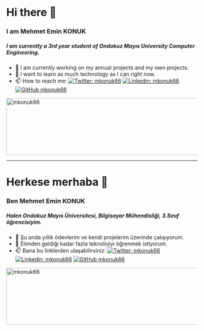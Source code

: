 # Hi there 👋
### I am Mehmet Emin KONUK
##### I am currently a 3rd year student of Ondokuz Mayıs University Computer Engineering.

- 🔭 I am currently working on my annual projects and my own projects.
- 🌱 I want to learn as much technology as I can right now.
- 📫 How to reach me: 
[![Twitter: mkonuk66](https://img.shields.io/twitter/follow/mkonuk66?label=Follow%20me&style=social)](https://twitter.com/mkonuk66)
[![Linkedin: mkonuk66](https://img.shields.io/badge/-mkonuk66-blue?style=flat-square&logo=Linkedin&logoColor=white&link=https://www.linkedin.com/in/mkonuk66/)](https://www.linkedin.com/in/mkonuk66)
[![GitHub mkonuk66](https://img.shields.io/github/followers/mkonuk66?label=Follow%20me&style=social)](https://github.com/mkonuk66)
<img src="https://github-readme-stats.vercel.app/api?username=mkonuk66&hide=prs,issues&include_all_commits=true&show_icons=true&theme=vision-friendly-dark&locale=en&style=plastic" alt="mkonuk66" height="150" width="1000" />

<hr />

# Herkese merhaba 👋
### Ben Mehmet Emin KONUK
##### Halen Ondokuz Mayıs Üniversitesi, Bilgisayar Mühendisliği, 3.Sınıf öğrencisiyim.

- 🔭 Şu anda yıllık ödevlerim ve kendi projelerim üzerinde çalışıyorum.
- 🌱 Elimden geldiği kadar fazla teknolojiyi öğrenmek istiyorum.
- 📫 Bana bu linklerden ulaşabilirsiniz: 
[![Twitter: mkonuk66](https://img.shields.io/twitter/follow/mkonuk66?label=Follow%20me&style=social)](https://twitter.com/mkonuk66)
[![Linkedin: mkonuk66](https://img.shields.io/badge/-mkonuk66-blue?style=flat-square&logo=Linkedin&logoColor=white&link=https://www.linkedin.com/in/mkonuk66/)](https://www.linkedin.com/in/mkonuk66)
[![GitHub mkonuk66](https://img.shields.io/github/followers/mkonuk66?label=Follow%20me&style=social)](https://github.com/mkonuk66)
<img src="https://github-readme-stats.vercel.app/api?username=mkonuk66&hide=prs,issues&include_all_commits=true&show_icons=true&theme=vision-friendly-dark&locale=tr&style=plastic" alt="mkonuk66" height="150" width="1000" />
